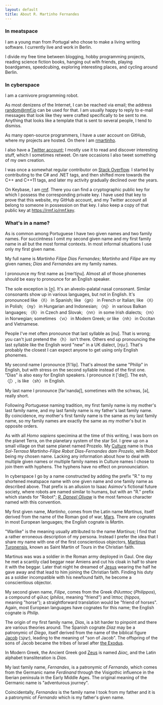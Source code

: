 ```yaml
---
layout: default
title: About R. Martinho Fernandes
---
```


### In meatspace

I am a young man from Portugal who chose to make a living writing software. I
currently live and work in Berlin.

I divide my free time between blogging, hobby programming projects, reading
science fiction books, hanging out with friends, playing boardgames, speedcubing,
exploring interesting places, and cycling around Berlin.

### In cyberspace

I am a carnivore programming robot.

As most denizens of the Internet, I can be reached via email; the address [random@rmf.io][email]
can be used for that. I am usually happy to reply to e-mail messages that look
like they were crafted specifically to be sent to me. Anything that looks like
a template that is sent to several people, I tend to dismiss.

As many open-source programmers, I have a user account on GitHub, where my
projects are hosted. On there I am [rmartinho][github].

I also have a [Twitter account][twitter]; I mostly use it to read and discover
interesting stuff, which I sometimes retweet. On rare occasions I also tweet
something of my own creation.

I was once a somewhat regular contributor on [Stack Overflow][so]. I started by
contributing to the C# and .NET tags, and then shifted more towards the C++ and
C++11 tags, and later my activity gradually declined over the years.

On Keybase, I am [rmf][keybase]. There you can find a cryptographic public key
for which I possess the corresponding private key. I have used that key to prove
that this website, my GitHub account, and my Twitter account all belong to
someone in possession on that key. I also keep a copy of that public key at https://rmf.io/rmf.key.

 [so]: http://stackoverflow.com/u/46642
 [twitter]: http://twitter.com/rmartinhof
 [github]: https://github.com/rmartinho
 [email]: mailto:random@rmf.io
 [keybase]: https://keybase.io/rmf

### What's in a name?

As is common among Portuguese I have two given names and two family names. For
succintness I omit my second given name and my first family name in all but the
most formal contexts. In most informal situations I use only my first given
name.

My full name is *Martinho Filipe Dias Fernandes*; *Martinho* and *Filipe* are my
given names; *Dias* and *Fernandes* are my family names.

I pronounce my first name as [mɐɾˈtiɲ&#x31f;u]. Almost all of those phonemes
should be easy to pronounce for an English speaker.

The sole exception is [ɲ&#x31f;]. It's an alveolo-palatal nasal consonant.
Similar consonants show up in various languages, but not in English. It's
pronounced like 〈ñ〉 in Spanish; like 〈gn〉 in French or Italian; like 〈ń〉
in Polish; 〈ny〉 in Hungarian and Indonesian; 〈nj〉 in various Balkan
languages; 〈ň〉 in Czech and Slovak; 〈nn〉 in some Irish dialects; 〈rn〉 in
Norwegian; sometimes 〈νι〉 in Modern Greek; or like 〈nh〉 in Occitan and
Vietnamese.

People I've met often pronounce that last syllable as [nu]. That is wrong; you
can't just pretend the 〈h〉 isn't there. Others end up pronouncing the last
syllable like the English word "new" in a UK dialect, [njuː]. That's probably
the closest I can expect anyone to get using only English phonemes.

My second name I pronounce [fi'lip]. That's almost the same "Philip" in English,
but with stress on the second syllable instead of the first one. "Dias" is also
easy for English speakers. I pronounce it ['diɐʃ]. The esh, 〈ʃ〉, is like
〈sh〉 in English.

My last name I pronounce [fəɾ'nandəʃ], sometimes with the schwas, [ə], really
short.

Following Portuguese naming tradition, my first family name is my mother's last
family name, and my last family name is my father's last family name. By
coincidence, my mother's first family name is the same as my last family name,
so my family names are exactly the same as my mother's but in opposite orders.

As with all *Homo sapiens* specimina at the time of this writing, I was born on the
planet Terra, on the planetary system of the star Sol. I grew up on a small
village on that same planet named Prozelo. My [Culture] name is thus
*Sol-Terrasa Martinho-Filipe Robot Dias-Fernandes dam Prozelo*, with *Robot*
being my chosen name. Lacking any information about how to deal with multiple
given names or multiple family names in Culture names I chose to join them with
hyphens. The hyphens have no effect on pronounciation.

 [Culture]: http://en.wikipedia.org/wiki/The_Culture

In cyberspace I go by a name constructed by adding the prefix "R." to my
shortened meatspace name with one given name and one family name as described
above. That prefix is an allusion to Isaac Asimov's fictional future society,
where robots are named similar to humans, but with an "R." prefix which stands
for "Robot"; [*R. Daneel Olivaw*][rdaneel] is the most famous character named
with this convention.

 [rdaneel]: http://en.wikipedia.org/wiki/R._Daneel_Olivaw

My first given name, *Martinho*, comes from the Latin name *Martinus*, itself
derived from the name of the Roman god of war, [Mars]. There are cognates in most
European languages; the English cognate is *Martin*.

 [Mars]: http://en.wikipedia.org/wiki/Mars_(mythology)

"Warlike" is the meaning usually attributed to the name *Martinus*; I find that
a rather erroneous description of my persona. Instead I prefer the idea that I
share my name with one of the first conscientious objectors, [Martinus
Turonensis], known as Saint Martin of Tours in the Christian faith.

 [Martinus Turonensis]: http://en.wikipedia.org/wiki/Martin_of_Tours

Martinus was was a soldier in the Roman army deployed in Gaul. One day he met a
scantily clad beggar near Amiens and cut his cloak in half to share it with the
beggar. Later that night he dreamed of [Jesus] wearing the half he gave away and
that lead to him joining the Christian faith. Finding his duty as a soldier
incompatible with his newfound faith, he become a conscientious objector.

 [Jesus]: http://en.wikipedia.org/wiki/Jesus

My second given name, *Filipe*, comes from the Greek *Φίλιππος* (*Philippos*), a
compound of φίλος (*phílos*, meaning "friend") and ἵππος (*hippos*, meaning
"horse"); a straightforward translation would be "friend of horses". Again, most
European languages have cognates for this name; the English cognate is *Philip*.

The origin of my first family name, *Dias*, is a bit harder to pinpoint and
there are various theories around. The Spanish cognate *Diaz* may be a
patronymic of *Diego*, itself derived from the name of the biblical figure
[Jacob] (יַעֲקֹב), leading to the meaning of "son of Jacob". The offspring of the
sons of Jacob became the tribes of Israel after [the Exodus].

 [Jacob]: http://en.wikipedia.org/wiki/Jacob
 [the Exodus]: http://en.wikipedia.org/wiki/The_Exodus

In Modern Greek, the Ancient Greek god [Zeus] is named *Δίας*, and the Latin
alphabet transliteration is *Días*.

 [Zeus]: http://en.wikipedia.org/wiki/Zeus

My last family name, *Fernandes*, is a patronymic of *Fernando*, which comes
from the Germanic name *Ferdinand* through the Visigothic influence in the
Iberian peninsula in the Early Middle Ages. The original meaning of the Germanic
name is "adventurous journey".

Coincidentally, *Fernandes* is the family name I took from my father and it is a
patronymic of *Fernando* which is my father's given name.


